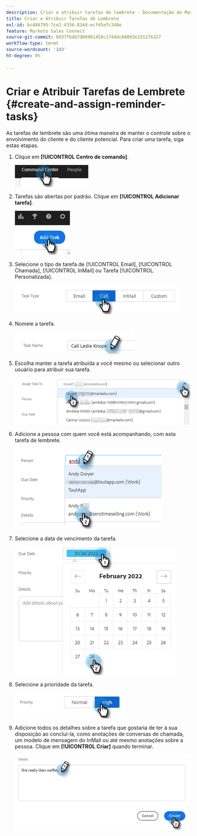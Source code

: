 ```yaml
---
description: Criar e atribuir tarefas de lembrete - Documentação do Marketo - Documentação do produto
title: Criar e Atribuir Tarefas de Lembrete
exl-id: bc486795-7ce2-4336-834d-ecfd5efc348e
feature: Marketo Sales Connect
source-git-commit: 0d37fbdb7d08901458c1744dc68893e155176327
workflow-type: tm+mt
source-wordcount: '143'
ht-degree: 0%

---
```


# Criar e Atribuir Tarefas de Lembrete {#create-and-assign-reminder-tasks}

As tarefas de lembrete são uma ótima maneira de manter o controle sobre o envolvimento do cliente e do cliente potencial. Para criar uma tarefa, siga estas etapas.

1. Clique em **[!UICONTROL Centro de comando]**.

   ![](assets/create-and-assign-reminder-tasks-1.png)

1. Tarefas são abertas por padrão. Clique em **[!UICONTROL Adicionar tarefa]**.

   ![](assets/create-and-assign-reminder-tasks-2.png)

1. Selecione o tipo de tarefa de [!UICONTROL Email], [!UICONTROL Chamada], [!UICONTROL InMail] ou Tarefa [!UICONTROL Personalizada].

   ![](assets/create-and-assign-reminder-tasks-3.png)

1. Nomeie a tarefa.

   ![](assets/create-and-assign-reminder-tasks-4.png)

1. Escolha manter a tarefa atribuída a você mesmo ou selecionar outro usuário para atribuir sua tarefa.

   ![](assets/create-and-assign-reminder-tasks-5.png)

1. Adicione a pessoa com quem você está acompanhando, com esta tarefa de lembrete.

   ![](assets/create-and-assign-reminder-tasks-6.png)

1. Selecione a data de vencimento da tarefa.

   ![](assets/create-and-assign-reminder-tasks-7.png)

1. Selecione a prioridade da tarefa.

   ![](assets/create-and-assign-reminder-tasks-8.png)

1. Adicione todos os detalhes sobre a tarefa que gostaria de ter à sua disposição ao concluí-la, como anotações de conversas de chamada, um modelo de mensagem do InMail ou até mesmo anotações sobre a pessoa. Clique em **[!UICONTROL Criar]** quando terminar.

   ![](assets/create-and-assign-reminder-tasks-9.png)
